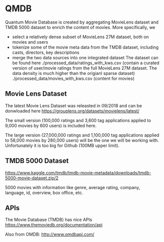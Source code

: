 # QMDB
Quantum Movie Database is created by aggregating MovieLens dataset and TMDB 5000 dataset to enrich the content of movies. More specifically, we 
- select a relatively dense subset of MovieLens 27M dataset, both on movies and users
- tokenize some of the movie meta data from the TMDB dataset, including casts, directors, key descriptions
- merge the two data sources into one integrated dataset
The dataset can be found here
./processed_data/ratings_with_kws.csv  (contain a curated version of user/movie ratings from the full MovieLens 27M dataset. The data density is much higher than the origianl sparse dataset)
./processed_data/movies_with_kws.csv (content for movies)

## Movie Lens Dataset
The latest Movie Lens Dataset was releasted in 09/2018 and can be donwloaded here
https://grouplens.org/datasets/movielens/latest/

The small version (100,000 ratings and 3,600 tag applications applied to 9,000 movies by 600 users) is included here.

The large version (27,000,000 ratings and 1,100,000 tag applications applied to 58,000 movies by 280,000 users) will be the one we will be working with. Unfortunately it is too big for Github (100MB upper limit).

## TMDB 5000 Dataset
https://www.kaggle.com/tmdb/tmdb-movie-metadata/downloads/tmdb-5000-movie-dataset.zip/2

5000 movies with information like genre, average rating, company, language, id, overview, box office, etc.


## APIs

The Movie Database (TMDB) has nice APIs 
https://www.themoviedb.org/documentation/api

Also from OMDB:
http://www.omdbapi.com/

